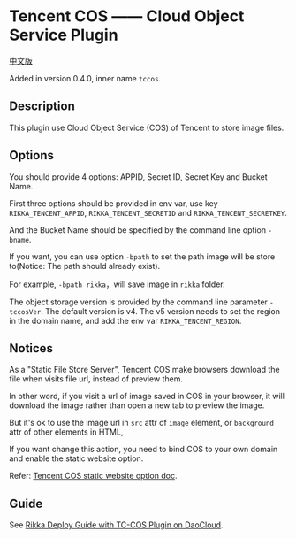# Tencent COS —— Cloud Object Service Plugin

[中文版][version-zh]

Added in version 0.4.0, inner name `tccos`.

## Description

This plugin use Cloud Object Service (COS) of Tencent to store image files.

## Options

You should provide 4 options: APPID, Secret ID, Secret Key and Bucket Name.

First three options should be provided in env var, use key `RIKKA_TENCENT_APPID`, `RIKKA_TENCENT_SECRETID` and `RIKKA_TENCENT_SECRETKEY`.

And the Bucket Name should be specified by the command line option `-bname`.

If you want, you can use option `-bpath` to set the path image will be store to(Notice: The path should already exist).

For example, `-bpath rikka`，will save image in `rikka` folder.

The object storage version is provided by the command line parameter `-tccosVer`. The default version is v4. The v5 version needs to set the region in the domain name, and add the env var `RIKKA_TENCENT_REGION`.

## Notices

As a "Static File Store Server", Tencent COS make browsers download the file when visits file url, instead of preview them.

In other word, if you visit a url of image saved in COS in your browser, it will download the image rather than open a new tab to preview the image. 

But it's ok to use the image url in `src` attr of `image` element, or `background` attr of other elements in HTML, 

If you want change this action, you need to bind COS to your own domain and enable the static website option.

Refer: [Tencent COS static website option doc][tencent-cos-static-website-doc].

## Guide

See [Rikka Deploy Guide with TC-COS Plugin on DaoCloud][tccos-plugin-guide].

[version-zh]: https://github.com/7sDream/rikka/blob/master/plugins/tencent/cos/README.zh.md
[tencent-cos-static-website-doc]: https://www.qcloud.com/doc/product/227/%E9%85%8D%E7%BD%AE%E8%AF%A6%E6%83%85#5-静态网站
[tccos-plugin-guide]: https://github.com/7sDream/rikka/wiki/%E4%BD%BF%E7%94%A8%E8%85%BE%E8%AE%AF-COS-%E6%8F%92%E4%BB%B6
